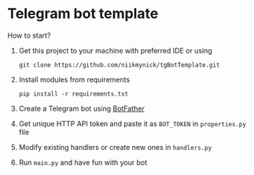 # Telegram bot template

How to start?

1. Get this project to your machine with preferred IDE or using

   `git clone https://github.com/niikmynick/tgBotTemplate.git`

2. Install modules from requirements

   `pip install -r requirements.txt`

3. Create a Telegram bot using [BotFather](https://t.me/BotFather)
   
4. Get unique HTTP API token and paste it as `BOT_TOKEN` in `properties.py` file

5. Modify existing handlers or create new ones in `handlers.py`

6. Run `main.py` and have fun with your bot
